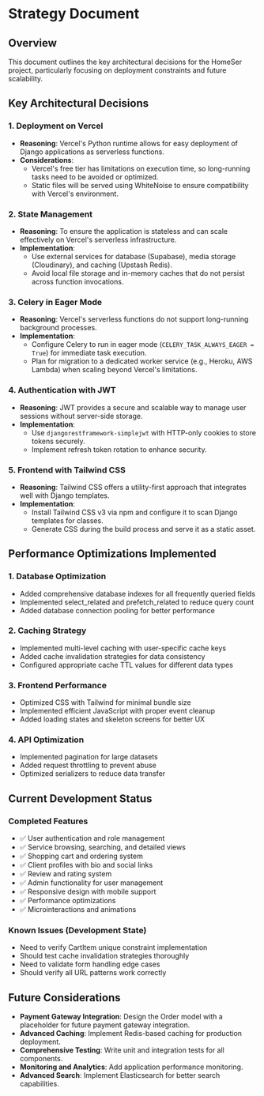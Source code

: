 # Strategy Document

## Overview
This document outlines the key architectural decisions for the HomeSer project, particularly focusing on deployment constraints and future scalability.

## Key Architectural Decisions

### 1. Deployment on Vercel
- **Reasoning**: Vercel's Python runtime allows for easy deployment of Django applications as serverless functions.
- **Considerations**: 
  - Vercel's free tier has limitations on execution time, so long-running tasks need to be avoided or optimized.
  - Static files will be served using WhiteNoise to ensure compatibility with Vercel's environment.

### 2. State Management
- **Reasoning**: To ensure the application is stateless and can scale effectively on Vercel's serverless infrastructure.
- **Implementation**: 
  - Use external services for database (Supabase), media storage (Cloudinary), and caching (Upstash Redis).
  - Avoid local file storage and in-memory caches that do not persist across function invocations.

### 3. Celery in Eager Mode
- **Reasoning**: Vercel's serverless functions do not support long-running background processes.
- **Implementation**: 
  - Configure Celery to run in eager mode (`CELERY_TASK_ALWAYS_EAGER = True`) for immediate task execution.
  - Plan for migration to a dedicated worker service (e.g., Heroku, AWS Lambda) when scaling beyond Vercel's limitations.

### 4. Authentication with JWT
- **Reasoning**: JWT provides a secure and scalable way to manage user sessions without server-side storage.
- **Implementation**: 
  - Use `djangorestframework-simplejwt` with HTTP-only cookies to store tokens securely.
  - Implement refresh token rotation to enhance security.

### 5. Frontend with Tailwind CSS
- **Reasoning**: Tailwind CSS offers a utility-first approach that integrates well with Django templates.
- **Implementation**: 
  - Install Tailwind CSS v3 via npm and configure it to scan Django templates for classes.
  - Generate CSS during the build process and serve it as a static asset.

## Performance Optimizations Implemented

### 1. Database Optimization
- Added comprehensive database indexes for all frequently queried fields
- Implemented select_related and prefetch_related to reduce query count
- Added database connection pooling for better performance

### 2. Caching Strategy
- Implemented multi-level caching with user-specific cache keys
- Added cache invalidation strategies for data consistency
- Configured appropriate cache TTL values for different data types

### 3. Frontend Performance
- Optimized CSS with Tailwind for minimal bundle size
- Implemented efficient JavaScript with proper event cleanup
- Added loading states and skeleton screens for better UX

### 4. API Optimization
- Implemented pagination for large datasets
- Added request throttling to prevent abuse
- Optimized serializers to reduce data transfer

## Current Development Status

### Completed Features
- ✅ User authentication and role management
- ✅ Service browsing, searching, and detailed views
- ✅ Shopping cart and ordering system
- ✅ Client profiles with bio and social links
- ✅ Review and rating system
- ✅ Admin functionality for user management
- ✅ Responsive design with mobile support
- ✅ Performance optimizations
- ✅ Microinteractions and animations

### Known Issues (Development State)
- Need to verify CartItem unique constraint implementation
- Should test cache invalidation strategies thoroughly
- Need to validate form handling edge cases
- Should verify all URL patterns work correctly

## Future Considerations
- **Payment Gateway Integration**: Design the Order model with a placeholder for future payment gateway integration.
- **Advanced Caching**: Implement Redis-based caching for production deployment.
- **Comprehensive Testing**: Write unit and integration tests for all components.
- **Monitoring and Analytics**: Add application performance monitoring.
- **Advanced Search**: Implement Elasticsearch for better search capabilities.